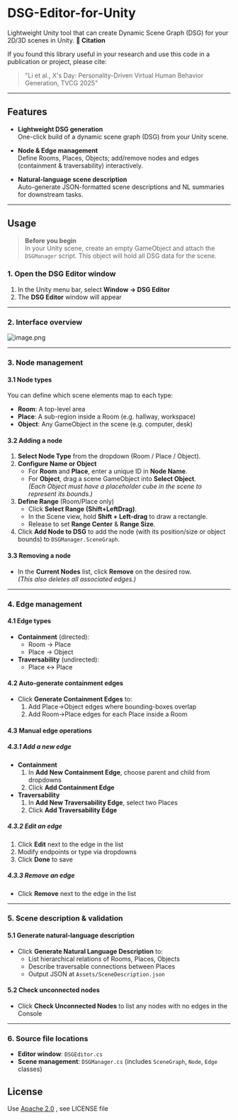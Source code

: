 # DSG-Editor-for-Unity
Lightweight Unity tool that can create Dynamic Scene Graph (DSG) for your 2D/3D scenes in Unity. 
**📖 Citation**

If you found this library useful in your research and use this code in a publication or project, please cite:

> "Li et al., X's Day: Personality-Driven Virtual Human Behavior Generation, TVCG 2025" 

---

## Features

- **Lightweight DSG generation**  
  One-click build of a dynamic scene graph (DSG) from your Unity scene.

- **Node & Edge management**  
  Define Rooms, Places, Objects; add/remove nodes and edges (containment & traversability) interactively.

- **Natural-language scene description**  
  Auto-generate JSON-formatted scene descriptions and NL summaries for downstream tasks.

---

## Usage

> **Before you begin**  
> In your Unity scene, create an empty GameObject and attach the `DSGManager` script. This object will hold all DSG data for the scene.

### 1. Open the DSG Editor window

1. In the Unity menu bar, select **Window → DSG Editor**  
2. The **DSG Editor** window will appear

---

### 2. Interface overview
![image.png](attachment:ce7ec8f9-c148-4317-884b-5806d4606051:image.png)

---

### 3. Node management

#### 3.1 Node types  
You can define which scene elements map to each type:

- **Room**: A top-level area  
- **Place**: A sub-region inside a Room (e.g. hallway, workspace)  
- **Object**: Any GameObject in the scene (e.g. computer, desk)

#### 3.2 Adding a node

1. **Select Node Type** from the dropdown (Room / Place / Object).  
2. **Configure Name or Object**  
   - For **Room** and **Place**, enter a unique ID in **Node Name**.  
   - For **Object**, drag a scene GameObject into **Select Object**.  
     *(Each Object must have a placeholder cube in the scene to represent its bounds.)*  
3. **Define Range** (Room/Place only)  
   - Click **Select Range (Shift+LeftDrag)**.  
   - In the Scene view, hold **Shift + Left-drag** to draw a rectangle.  
   - Release to set **Range Center** & **Range Size**.  
4. Click **Add Node to DSG** to add the node (with its position/size or object bounds) to `DSGManager.SceneGraph`.

#### 3.3 Removing a node

- In the **Current Nodes** list, click **Remove** on the desired row.  
  *(This also deletes all associated edges.)*

---

### 4. Edge management

#### 4.1 Edge types

- **Containment** (directed):  
  - Room → Place  
  - Place → Object  
- **Traversability** (undirected):  
  - Place ↔ Place

#### 4.2 Auto-generate containment edges

- Click **Generate Containment Edges** to:  
  1. Add Place→Object edges where bounding-boxes overlap  
  2. Add Room→Place edges for each Place inside a Room

#### 4.3 Manual edge operations

##### 4.3.1 Add a new edge

- **Containment**  
  1. In **Add New Containment Edge**, choose parent and child from dropdowns  
  2. Click **Add Containment Edge**  
- **Traversability**  
  1. In **Add New Traversability Edge**, select two Places  
  2. Click **Add Traversability Edge**

##### 4.3.2 Edit an edge

1. Click **Edit** next to the edge in the list  
2. Modify endpoints or type via dropdowns  
3. Click **Done** to save

##### 4.3.3 Remove an edge

- Click **Remove** next to the edge in the list

---

### 5. Scene description & validation

#### 5.1 Generate natural-language description

- Click **Generate Natural Language Description** to:  
  - List hierarchical relations of Rooms, Places, Objects  
  - Describe traversable connections between Places  
  - Output JSON at `Assets/SceneDescription.json`

#### 5.2 Check unconnected nodes

- Click **Check Unconnected Nodes** to list any nodes with no edges in the Console

---

### 6. Source file locations

- **Editor window**: `DSGEditor.cs`  
- **Scene management**: `DSGManager.cs` (includes `SceneGraph`, `Node`, `Edge` classes)  

## License

Use [Apache 2.0](./LICENSE) , see LICENSE file
